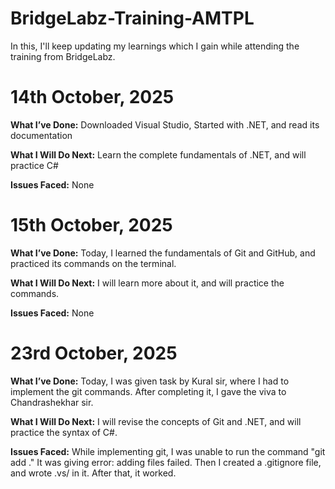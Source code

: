 # BridgeLabz-Training-AMTPL

In this, I'll keep updating my learnings which I gain while attending the training from BridgeLabz.

# 14th October, 2025
**What I’ve Done:** 
Downloaded Visual Studio, Started with .NET, and read its documentation 

**What I Will Do Next:** 
Learn the complete fundamentals of .NET, and will practice C#

**Issues Faced:** None

# 15th October, 2025
**What I’ve Done:** 
Today, I learned the fundamentals of Git and GitHub, and practiced its commands on the terminal.

**What I Will Do Next:** 
I will learn more about it, and will practice the commands.

**Issues Faced:** None


# 23rd October, 2025
**What I’ve Done:**
Today, I was given task by Kural sir, where I had to implement the git commands. After completing it, I gave the viva to Chandrashekhar sir.

**What I Will Do Next:**
I will revise the concepts of Git and .NET, and will practice the syntax of C#.

**Issues Faced:** 
While implementing git, I was unable to run the command "git add ."
It was giving error: adding files failed.
Then I created a .gitignore file, and wrote .vs/ in it.
After that, it worked.
